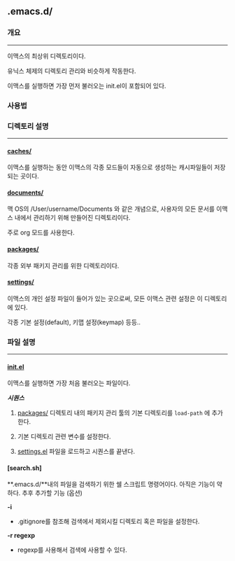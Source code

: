 ## .emacs.d/
### 개요
---
이맥스의 최상위 디렉토리이다.

유닉스 체제의 디렉토리 관리와 비슷하게 작동한다.

이맥스를 실행하면 가장 먼저 불러오는 init.el이 포함되어 있다.

### 사용법

### 디렉토리 설명
---
#### [caches/]
이맥스를 실행하는 동안 이맥스의 각종 모드들이 자동으로 생성하는 캐시파일들이
저장되는 곳이다.

#### [documents/]
맥 OS의 /User/username/Documents 와 같은 개념으로, 사용자의 모든 문서를 이맥스
내에서 관리하기 위해 만들어진 디렉토리이다.

주로 org 모드를 사용한다.

#### [packages/]
각종 외부 패키지 관리를 위한 디렉토리이다.

#### [settings/]
이맥스의 개인 설정 파일이 들어가 있는 곳으로써, 모든 이맥스 관련 설정은 이
디렉토리에 있다.

각종 기본 설정(default), 키맵 설정(keymap) 등등..

### 파일 설명
---
#### [init.el]
이맥스를 실행하면 가장 처음 불러오는 파일이다.

**_시퀀스_**
1. [packages/] 디렉토리 내의 패키지 관리 툴의 기본 디렉토리를 `load-path` 에 추가한다.

2. 기본 디렉토리 관련 변수를 설정한다.

3. [settings.el] 파일을 로드하고 시퀀스를 끝낸다.

#### [search.sh]
**.emacs.d/**내의 파일을 검색하기 위한 쉘 스크립트 명령어이다.
아직은 기능이 약하다.
추후 추가할 기능 (옵션)

**-i**
* .gitignore를 참조해 검색에서 제외시킬 디렉토리 혹은 파일을 설정한다.

**-r regexp**
* regexp를 사용해서 검색에 사용할 수 있다.


[caches/]: caches/
[documents/]: documents/
[packages/]: packages/
[settings/]: settings/

[init.el]: init.el
[search.el]: search.sh

[settings.el]: settings/settings.el
